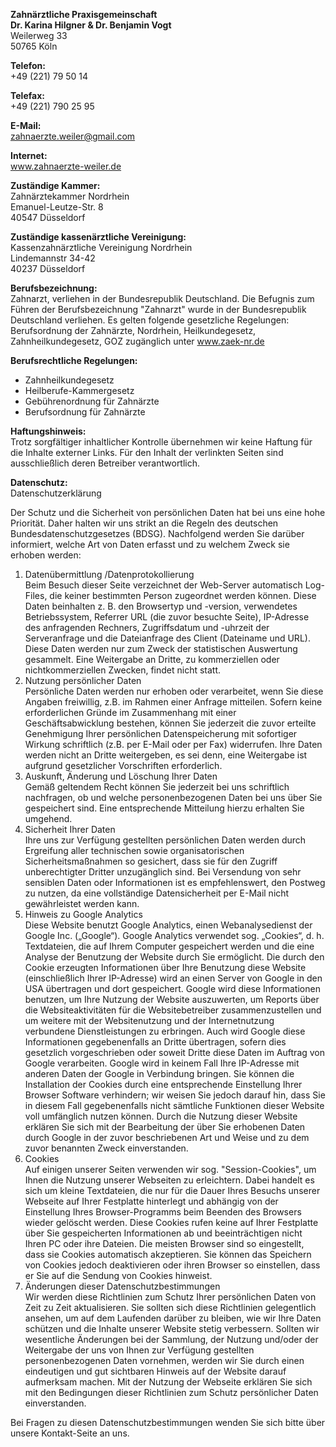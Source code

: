 **Zahnärztliche Praxisgemeinschaft**  
**Dr. Karina Hilgner & Dr. Benjamin Vogt**  
Weilerweg 33  
50765 Köln  

**Telefon:**  
+49 (221) 79 50 14  

**Telefax:**  
+49 (221) 790 25 95  

**E-Mail:**  
zahnaerzte.weiler@gmail.com  
 
**Internet:**  
www.zahnaerzte-weiler.de  
 
**Zuständige Kammer:**  
Zahnärztekammer Nordrhein  
Emanuel-Leutze-Str. 8  
40547 Düsseldorf  

**Zuständige kassenärztliche Vereinigung:**  
Kassenzahnärztliche Vereinigung Nordrhein  
Lindemannstr 34-42  
40237 Düsseldorf  

**Berufsbezeichnung:**  
Zahnarzt, verliehen in der Bundesrepublik Deutschland.
Die Befugnis zum Führen der Berufsbezeichnung "Zahnarzt" wurde in der Bundesrepublik Deutschland verliehen. Es gelten folgende gesetzliche Regelungen: Berufsordnung der Zahnärzte, Nordrhein, Heilkundegesetz, Zahnheilkundegesetz, GOZ zugänglich unter www.zaek-nr.de

**Berufsrechtliche Regelungen:**  
- Zahnheilkundegesetz
- Heilberufe-Kammergesetz
- Gebührenordnung für Zahnärzte
- Berufsordnung für Zahnärzte

**Haftungshinweis:**  
Trotz sorgfältiger inhaltlicher Kontrolle übernehmen wir keine Haftung für die Inhalte externer Links. Für den Inhalt der verlinkten Seiten sind ausschließlich deren Betreiber verantwortlich.

**Datenschutz:**  
Datenschutzerklärung  
  
Der Schutz und die Sicherheit von persönlichen Daten hat bei uns eine hohe Priorität. Daher halten wir uns strikt an die Regeln des deutschen Bundesdatenschutzgesetzes (BDSG). Nachfolgend werden Sie darüber informiert, welche Art von Daten erfasst und zu welchem Zweck sie erhoben werden:
  1. Datenübermittlung /Datenprotokollierung  
     Beim Besuch dieser Seite verzeichnet der Web-Server automatisch Log-Files, die keiner bestimmten Person zugeordnet werden können. Diese Daten beinhalten z. B. den Browsertyp und -version, verwendetes Betriebssystem, Referrer URL (die zuvor besuchte Seite), IP-Adresse des anfragenden Rechners, Zugriffsdatum und -uhrzeit der Serveranfrage und die Dateianfrage des Client (Dateiname und URL). Diese Daten werden nur zum Zweck der statistischen Auswertung gesammelt. Eine Weitergabe an Dritte, zu kommerziellen oder nichtkommerziellen Zwecken, findet nicht statt.
  2. Nutzung persönlicher Daten  
    Persönliche Daten werden nur erhoben oder verarbeitet, wenn Sie diese Angaben freiwillig, z.B. im Rahmen einer Anfrage mitteilen. Sofern keine erforderlichen Gründe im Zusammenhang mit einer Geschäftsabwicklung bestehen, können Sie jederzeit die zuvor erteilte Genehmigung Ihrer persönlichen Datenspeicherung mit sofortiger Wirkung schriftlich (z.B. per E-Mail oder per Fax) widerrufen. Ihre Daten werden nicht an Dritte weitergeben, es sei denn, eine Weitergabe ist aufgrund gesetzlicher Vorschriften erforderlich.
  3. Auskunft, Änderung und Löschung Ihrer Daten  
    Gemäß geltendem Recht können Sie jederzeit bei uns schriftlich nachfragen, ob und welche personenbezogenen Daten bei uns über Sie gespeichert sind. Eine entsprechende Mitteilung hierzu erhalten Sie umgehend.
  4. Sicherheit Ihrer Daten  
    Ihre uns zur Verfügung gestellten persönlichen Daten werden durch Ergreifung aller technischen sowie organisatorischen Sicherheitsmaßnahmen so gesichert, dass sie für den Zugriff unberechtigter Dritter unzugänglich sind. Bei Versendung von sehr sensiblen Daten oder Informationen ist es empfehlenswert, den Postweg zu nutzen, da eine vollständige Datensicherheit per E-Mail nicht gewährleistet werden kann.
  5. Hinweis zu Google Analytics  
    Diese Website benutzt Google Analytics, einen Webanalysedienst der Google Inc. („Google“). Google Analytics verwendet sog. „Cookies“, d. h. Textdateien, die auf Ihrem Computer gespeichert werden und die eine Analyse der Benutzung der Website durch Sie ermöglicht. Die durch den Cookie erzeugten Informationen über Ihre Benutzung diese Website (einschließlich Ihrer IP-Adresse) wird an einen Server von Google in den USA übertragen und dort gespeichert. Google wird diese Informationen benutzen, um Ihre Nutzung der Website auszuwerten, um Reports über die Websiteaktivitäten für die Websitebetreiber zusammenzustellen und um weitere mit der Websitenutzung und der Internetnutzung verbundene Dienstleistungen zu erbringen. Auch wird Google diese Informationen gegebenenfalls an Dritte übertragen, sofern dies gesetzlich vorgeschrieben oder soweit Dritte diese Daten im Auftrag von Google verarbeiten. Google wird in keinem Fall Ihre IP-Adresse mit anderen Daten der Google in Verbindung bringen. Sie können die Installation der Cookies durch eine entsprechende Einstellung Ihrer Browser Software verhindern; wir weisen Sie jedoch darauf hin, dass Sie in diesem Fall gegebenenfalls nicht sämtliche Funktionen dieser Website voll umfänglich nutzen können. Durch die Nutzung dieser Website erklären Sie sich mit der Bearbeitung der über Sie erhobenen Daten durch Google in der zuvor beschriebenen Art und Weise und zu dem zuvor benannten Zweck einverstanden.
  6. Cookies  
    Auf einigen unserer Seiten verwenden wir sog. "Session-Cookies", um Ihnen die Nutzung unserer Webseiten zu erleichtern. Dabei handelt es sich um kleine Textdateien, die nur für die Dauer Ihres Besuchs unserer Webseite auf Ihrer Festplatte hinterlegt und abhängig von der Einstellung Ihres Browser-Programms beim Beenden des Browsers wieder gelöscht werden. Diese Cookies rufen keine auf Ihrer Festplatte über Sie gespeicherten Informationen ab und beeinträchtigen nicht Ihren PC oder ihre Dateien. Die meisten Browser sind so eingestellt, dass sie Cookies automatisch akzeptieren. Sie können das Speichern von Cookies jedoch deaktivieren oder ihren Browser so einstellen, dass er Sie auf die Sendung von Cookies hinweist.
  7. Änderungen dieser Datenschutzbestimmungen  
    Wir werden diese Richtlinien zum Schutz Ihrer persönlichen Daten von Zeit zu Zeit aktualisieren. Sie sollten sich diese Richtlinien gelegentlich ansehen, um auf dem Laufenden darüber zu bleiben, wie wir Ihre Daten schützen und die Inhalte unserer Website stetig verbessern. Sollten wir wesentliche Änderungen bei der Sammlung, der Nutzung und/oder der Weitergabe der uns von Ihnen zur Verfügung gestellten personenbezogenen Daten vornehmen, werden wir Sie durch einen eindeutigen und gut sichtbaren Hinweis auf der Website darauf aufmerksam machen. Mit der Nutzung der Webseite erklären Sie sich mit den Bedingungen dieser Richtlinien zum Schutz persönlicher Daten einverstanden.

Bei Fragen zu diesen Datenschutzbestimmungen wenden Sie sich bitte über unsere Kontakt-Seite an uns.
